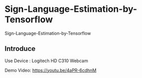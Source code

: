 # Sign-Language-Estimation-by-Tensorflow
Sign-Language-Estimation-by-Tensorflow
  
  
## Introduce  
Use Device : Logitech HD C310 Webcam  
  
Demo Video: <https://youtu.be/4aPR-6cdhnM>  

